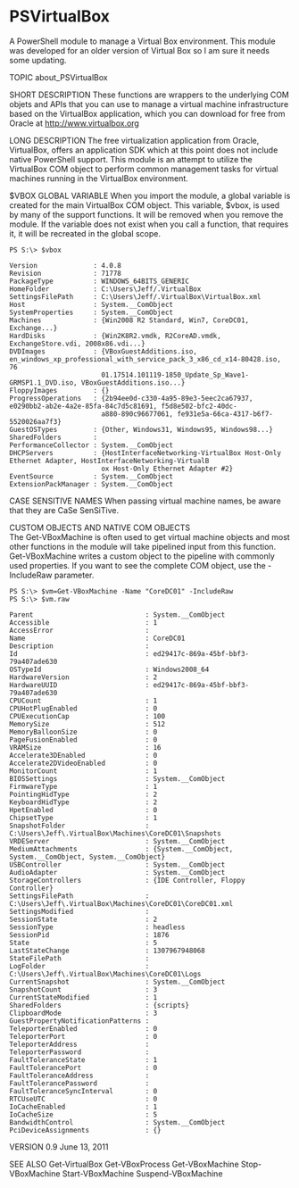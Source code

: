 # PSVirtualBox
A PowerShell module to manage a Virtual Box environment. This module was developed for an older version of Virtual Box
so I am sure it needs some updating.

TOPIC
    about_PSVirtualBox

SHORT DESCRIPTION
    These functions are wrappers to the underlying COM objets and APIs that you can use to manage
    a virtual machine infrastructure based on the VirtualBox application, which you can download 
    for free from Oracle at http://www.virtualbox.org

LONG DESCRIPTION
    The free virtualization application from Oracle, VirtualBox, offers an application SDK which
    at this point does not include native PowerShell support. This module is an attempt to utilize
    the VirtualBox COM object to perform common management tasks for virtual machines running
    in the VirtualBox environment.
    
$VBOX GLOBAL VARIABLE
    When you import the module, a global variable is created for the main VirtualBox COM object. 
    This variable, $vbox, is used by many of the support functions. It will be removed when you
    remove the module. If the variable does not exist when you call a function, that requires it,
    it will be recreated in the global scope.
    
    PS S:\> $vbox

    Version              : 4.0.8
    Revision             : 71778
    PackageType          : WINDOWS_64BITS_GENERIC
    HomeFolder           : C:\Users\Jeff/.VirtualBox
    SettingsFilePath     : C:\Users\Jeff/.VirtualBox\VirtualBox.xml
    Host                 : System.__ComObject
    SystemProperties     : System.__ComObject
    Machines             : {Win2008 R2 Standard, Win7, CoreDC01, Exchange...}
    HardDisks            : {Win2K8R2.vmdk, R2CoreAD.vmdk, ExchangeStore.vdi, 2008x86.vdi...}
    DVDImages            : {VBoxGuestAdditions.iso, en_windows_xp_professional_with_service_pack_3_x86_cd_x14-80428.iso, 76
                           01.17514.101119-1850_Update_Sp_Wave1-GRMSP1.1_DVD.iso, VBoxGuestAdditions.iso...}
    FloppyImages         : {}
    ProgressOperations   : {2b94ee0d-c330-4a95-89e3-5eec2ca67937, e0290bb2-ab2e-4a2e-85fa-84c7d5c81691, f5d8e502-bfc2-40dc-
                           a880-890c96677061, fe931e5a-66ca-4317-b6f7-5520026aa7f3}
    GuestOSTypes         : {Other, Windows31, Windows95, Windows98...}
    SharedFolders        :
    PerformanceCollector : System.__ComObject
    DHCPServers          : {HostInterfaceNetworking-VirtualBox Host-Only Ethernet Adapter, HostInterfaceNetworking-VirtualB
                           ox Host-Only Ethernet Adapter #2}
    EventSource          : System.__ComObject
    ExtensionPackManager : System.__ComObject
    
CASE SENSITIVE NAMES
    When passing virtual machine names, be aware that they are CaSe SenSiTive.
    
CUSTOM OBJECTS AND NATIVE COM OBJECTS  
    The Get-VBoxMachine is often used to get virtual machine objects and most other functions in 
    the module will take pipelined input from this function. Get-VBoxMachine writes a custom 
    object to the pipeline with commonly used properties. If you want to see the complete COM
    object, use the -IncludeRaw parameter.
    
    PS S:\> $vm=Get-VBoxMachine -Name "CoreDC01" -IncludeRaw
    PS S:\> $vm.raw

    Parent                            : System.__ComObject
    Accessible                        : 1
    AccessError                       :
    Name                              : CoreDC01
    Description                       :
    Id                                : ed29417c-869a-45bf-bbf3-79a407ade630
    OSTypeId                          : Windows2008_64
    HardwareVersion                   : 2
    HardwareUUID                      : ed29417c-869a-45bf-bbf3-79a407ade630
    CPUCount                          : 1
    CPUHotPlugEnabled                 : 0
    CPUExecutionCap                   : 100
    MemorySize                        : 512
    MemoryBalloonSize                 : 0
    PageFusionEnabled                 : 0
    VRAMSize                          : 16
    Accelerate3DEnabled               : 0
    Accelerate2DVideoEnabled          : 0
    MonitorCount                      : 1
    BIOSSettings                      : System.__ComObject
    FirmwareType                      : 1
    PointingHidType                   : 2
    KeyboardHidType                   : 2
    HpetEnabled                       : 0
    ChipsetType                       : 1
    SnapshotFolder                    : C:\Users\Jeff\.VirtualBox\Machines\CoreDC01\Snapshots
    VRDEServer                        : System.__ComObject
    MediumAttachments                 : {System.__ComObject, System.__ComObject, System.__ComObject}
    USBController                     : System.__ComObject
    AudioAdapter                      : System.__ComObject
    StorageControllers                : {IDE Controller, Floppy Controller}
    SettingsFilePath                  : C:\Users\Jeff\.VirtualBox\Machines\CoreDC01\CoreDC01.xml
    SettingsModified                  :
    SessionState                      : 2
    SessionType                       : headless
    SessionPid                        : 1876
    State                             : 5
    LastStateChange                   : 1307967948068
    StateFilePath                     :
    LogFolder                         : C:\Users\Jeff\.VirtualBox\Machines\CoreDC01\Logs
    CurrentSnapshot                   : System.__ComObject
    SnapshotCount                     : 3
    CurrentStateModified              : 1
    SharedFolders                     : {scripts}
    ClipboardMode                     : 3
    GuestPropertyNotificationPatterns :
    TeleporterEnabled                 : 0
    TeleporterPort                    : 0
    TeleporterAddress                 :
    TeleporterPassword                :
    FaultToleranceState               : 1
    FaultTolerancePort                : 0
    FaultToleranceAddress             :
    FaultTolerancePassword            :
    FaultToleranceSyncInterval        : 0
    RTCUseUTC                         : 0
    IoCacheEnabled                    : 1
    IoCacheSize                       : 5
    BandwidthControl                  : System.__ComObject
    PciDeviceAssignments              : {}
    
VERSION
    0.9
    June 13, 2011
    
SEE ALSO
    Get-VirtualBox
    Get-VBoxProcess
    Get-VBoxMachine
    Stop-VBoxMachine
    Start-VBoxMachine
    Suspend-VBoxMachine
